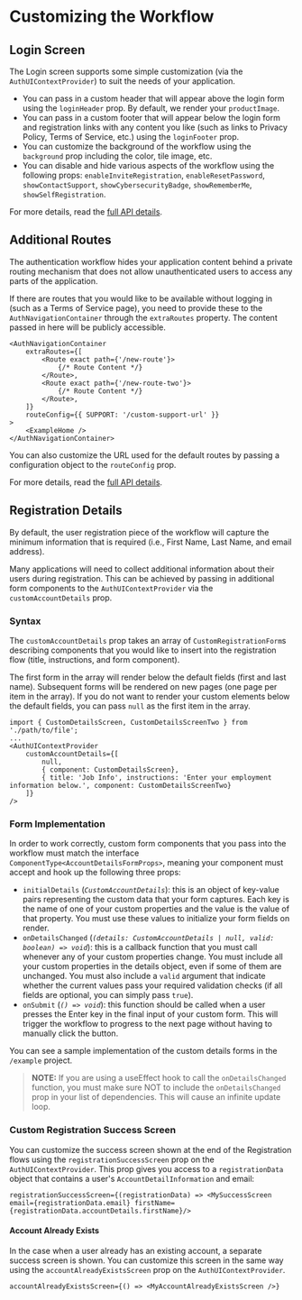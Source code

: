 # Customizing the Workflow

## Login Screen

The Login screen supports some simple customization (via the `AuthUIContextProvider`) to suit the needs of your application.

-   You can pass in a custom header that will appear above the login form using the `loginHeader` prop. By default, we render your `productImage`.
-   You can pass in a custom footer that will appear below the login form and registration links with any content you like (such as links to Privacy Policy, Terms of Service, etc.) using the `loginFooter` prop.
-   You can customize the background of the workflow using the `background` prop including the color, tile image, etc.
-   You can disable and hide various aspects of the workflow using the following props: `enableInviteRegistration`, `enableResetPassword`, `showContactSupport`, `showCybersecurityBadge`, `showRememberMe`, `showSelfRegistration`.

For more details, read the [full API details](https://github.com/pxblue/react-auth-shared/tree/master/docs/API.md).

## Additional Routes

The authentication workflow hides your application content behind a private routing mechanism that does not allow unauthenticated users to access any parts of the application.

If there are routes that you would like to be available without logging in (such as a Terms of Service page), you need to provide these to the `AuthNavigationContainer` through the `extraRoutes` property. The content passed in here will be publicly accessible.

```tsx
<AuthNavigationContainer
    extraRoutes={[
        <Route exact path={'/new-route'}>
            {/* Route Content */}
        </Route>,
        <Route exact path={'/new-route-two'}>
            {/* Route Content */}
        </Route>,
    ]}
    routeConfig={{ SUPPORT: '/custom-support-url' }}
>
    <ExampleHome />
</AuthNavigationContainer>
```

You can also customize the URL used for the default routes by passing a configuration object to the `routeConfig` prop.

For more details, read the [full API details](https://github.com/pxblue/react-auth-shared/tree/master/docs/API.md).

## Registration Details

By default, the user registration piece of the workflow will capture the minimum information that is required (i.e., First Name, Last Name, and email address).

Many applications will need to collect additional information about their users during registration. This can be achieved by passing in additional form components to the `AuthUIContextProvider` via the `customAccountDetails` prop.

### Syntax

The `customAccountDetails` prop takes an array of `CustomRegistrationForm`s describing components that you would like to insert into the registration flow (title, instructions, and form component).

The first form in the array will render below the default fields (first and last name). Subsequent forms will be rendered on new pages (one page per item in the array). If you do not want to render your custom elements below the default fields, you can pass `null` as the first item in the array.

```tsx
import { CustomDetailsScreen, CustomDetailsScreenTwo } from './path/to/file';
...
<AuthUIContextProvider
    customAccountDetails={[
        null,
        { component: CustomDetailsScreen},
        { title: 'Job Info', instructions: 'Enter your employment information below.', component: CustomDetailsScreenTwo}
    ]}
/>
```

### Form Implementation

In order to work correctly, custom form components that you pass into the workflow must match the interface `ComponentType<AccountDetailsFormProps>`, meaning your component must accept and hook up the following three props:

-   `initialDetails` (_`CustomAccountDetails`_): this is an object of key-value pairs representing the custom data that your form captures. Each key is the name of one of your custom properties and the value is the value of that property. You must use these values to initialize your form fields on render.
-   `onDetailsChanged` (_`(details: CustomAccountDetails | null, valid: boolean) => void`_): this is a callback function that you must call whenever any of your custom properties change. You must include all your custom properties in the details object, even if some of them are unchanged. You must also include a `valid` argument that indicate whether the current values pass your required validation checks (if all fields are optional, you can simply pass `true`).
-   `onSubmit` (_`() => void`_): this function should be called when a user presses the Enter key in the final input of your custom form. This will trigger the workflow to progress to the next page without having to manually click the button.

You can see a sample implementation of the custom details forms in the `/example` project.

> **NOTE:** If you are using a useEffect hook to call the `onDetailsChanged` function, you must make sure NOT to include the `onDetailsChanged` prop in your list of dependencies. This will cause an infinite update loop.

### Custom Registration Success Screen

You can customize the success screen shown at the end of the Registration flows using the `registrationSuccessScreen` prop on the `AuthUIContextProvider`. This prop gives you access to a `registrationData` object that contains a user's `AccountDetailInformation` and email:

```tsx
registrationSuccessScreen={(registrationData) => <MySuccessScreen email={registrationData.email} firstName={registrationData.accountDetails.firstName}/>
```

#### Account Already Exists

In the case when a user already has an existing account, a separate success screen is shown. You can customize this screen in the same way using the `accountAlreadyExistsScreen` prop on the `AuthUIContextProvider`.

```tsx
accountAlreadyExistsScreen={() => <MyAccountAlreadyExistsScreen />}
```

